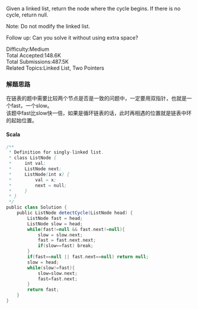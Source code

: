 Given a linked list, return the node where the cycle begins. If there is no cycle, return null.

Note: Do not modify the linked list.

Follow up:
Can you solve it without using extra space?

Difficulty:Medium  
Total Accepted:148.6K  
Total Submissions:487.5K  
Related Topics:Linked List, Two Pointers

### 解题思路
在链表的题中需要比较两个节点是否是一致的问题中，一定要用双指针，也就是一个fast，一个slow。  
该题中fast比slow快一倍，如果是循环链表的话，此时再相遇的位置就是链表中环的起始位置。
#### Scala
```scala
/**
 * Definition for singly-linked list.
 * class ListNode {
 *     int val;
 *     ListNode next;
 *     ListNode(int x) {
 *         val = x;
 *         next = null;
 *     }
 * }
 */
public class Solution {
    public ListNode detectCycle(ListNode head) {
        ListNode fast = head;
        ListNode slow = head;
        while(fast!=null && fast.next!=null){
            slow = slow.next;
            fast = fast.next.next;
            if(slow==fast) break;
        }
        if(fast==null || fast.next==null) return null;
        slow = head;
        while(slow!=fast){
            slow=slow.next;
            fast=fast.next;
        }
        return fast;
    }
}
```